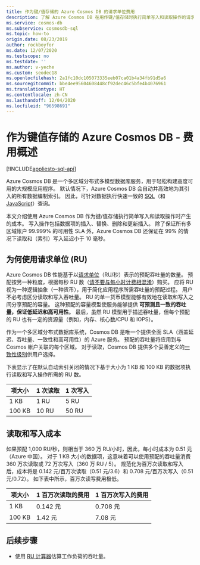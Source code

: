 ```yaml
---
title: 作为键/值存储的 Azure Cosmos DB 的请求单位费用
description: 了解 Azure Cosmos DB 在用作键/值存储时执行简单写入和读取操作的请求单位费用。
ms.service: cosmos-db
ms.subservice: cosmosdb-sql
ms.topic: how-to
origin.date: 08/23/2019
author: rockboyfor
ms.date: 12/07/2020
ms.testscope: no
ms.testdate: ''
ms.author: v-yeche
ms.custom: seodec18
ms.openlocfilehash: 2a1fc10dc105073335eeb07ca01b4a34fb91d5a6
ms.sourcegitcommit: bbe4ee95604608448cf92dec46c5bfe4b4076961
ms.translationtype: HT
ms.contentlocale: zh-CN
ms.lasthandoff: 12/04/2020
ms.locfileid: "96598691"
---
```

# <a name="azure-cosmos-db-as-a-key-value-store---cost-overview"></a>作为键值存储的 Azure Cosmos DB - 费用概述
[!INCLUDE[appliesto-sql-api](includes/appliesto-sql-api.md)]

Azure Cosmos DB 是一个多区域分布式多模型数据库服务，用于轻松构建高度可用的大规模应用程序。 默认情况下，Azure Cosmos DB 会自动并高效地为其引入的所有数据编制索引。 因此，可针对数据执行快速一致的 [SQL](./sql-query-getting-started.md)（和 [JavaScript](stored-procedures-triggers-udfs.md)）查询。 

本文介绍使用 Azure Cosmos DB 作为键/值存储执行简单写入和读取操作时产生的成本。 写入操作包括数据项的插入、替换、删除和更新插入。 除了保证所有多区域帐户 99.999% 的可用性 SLA 外，Azure Cosmos DB 还保证在 99% 的情况下读取和（索引）写入延迟小于 10 毫秒。 

## <a name="why-we-use-request-units-rus"></a>为何使用请求单位 (RU)

Azure Cosmos DB 性能基于以[请求单位](request-units.md)（RU/秒）表示的预配吞吐量的数量。 预配按另一种粒度，根据每秒 RU 数（[请不要与每小时计费相混淆](https://www.azure.cn/pricing/details/cosmos-db/)）购买。 应将 RU 视为一种逻辑抽象（一种货币），用于简化应用程序所需吞吐量的预配过程。 用户不必考虑区分读取和写入吞吐量。 RU 的单一货币模型能够有效地在读取和写入之间分享预配的容量。 这种预配的容量模型使服务能够提供 **可预测且一致的吞吐量，保证低延迟和高可用性**。 最后，虽然 RU 模型用于描述吞吐量，但每个预配的 RU 也有一定的资源量（例如，内存、核心数/CPU 和 IOPS）。

作为一个多区域分布式数据库系统，Cosmos DB 是唯一个提供全面 SLA（涵盖延迟、吞吐量、一致性和高可用性）的 Azure 服务。 预配的吞吐量将应用到与 Cosmos 帐户关联的每个区域。 对于读取，Cosmos DB 提供多个妥善定义的[一致性级别](consistency-levels.md)供用户选择。 

下表显示了在默认自动索引关闭的情况下基于大小为 1 KB 和 100 KB 的数据项执行读取和写入操作所需的 RU 数。 

|项大小|1 次读取|1 次写入|
|-------------|------|-------|
|1 KB|1 RU|5 RU|
|100 KB|10 RU|50 RU|

## <a name="cost-of-reads-and-writes"></a>读取和写入成本

<!--Notice: $0.08 against CNY 0.51 for Azure China-->

如果预配 1,000 RU/秒，则相当于 360 万 RU/小时，因此，每小时成本为 0.51 元（Azure 中国）。 对于 1 KB 大小的数据项，这意味着可以使用预配的吞吐量消费 360 万次读取或 72 万次写入（360 万 RU / 5）。 规范化为百万次读取和写入后，成本将是 0.142 元/百万次读取（0.51 元/3.6）和 0.708 元/百万次写入（0.51 元/0.72）。 如下表中所示，百万次读写费用极低。

|项大小|1 百万次读取的费用|1 百万次写入的费用|
|-------------|-------|--------|
|1 KB|0\.142 元 |0\.708 元|
|100 KB|1\.42 元|7\.08 元|

<!--Notice: $0.08 against CNY 0.51 for Azure China-->

<!--Not Available on Most of the basic blob or object stores services charge $0.40 per million read transaction and $5 per million write transaction. If used optimally, Cosmos DB can be up to 98% cheaper than these other solutions (for 1-KB transactions).-->
<!--Notice: $0.40 per million read transaction for Azure China-->

## <a name="next-steps"></a>后续步骤

* 使用 [RU 计算器](https://cosmos.azure.com/capacitycalculator/)估算工作负荷的吞吐量。

<!-- Update_Description: update meta properties, wording update, update link -->
